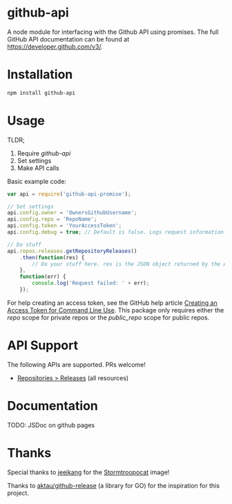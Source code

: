 # github-api
A node module for interfacing with the Github API using promises. The full GitHub API documentation can be found at https://developer.github.com/v3/.

# Installation
```bash
npm install github-api
````

# Usage
TLDR;

1. Require _github-api_
2. Set settings
3. Make API calls

Basic example code:

```JavaScript
var api = require('github-api-promise');

// Set settings
api.config.owner = 'OwnersGithubUsername';
api.config.repo = 'RepoName';
api.config.token = 'YourAccessToken';
api.config.debug = true; // Default is false. Logs request information via console.log when true.

// Do stuff
api.repos.releases.getRepositoryReleases()
	.then(function(res) {
		// Do your stuff here. res is the JSON object returned by the API
	}, 
	function(err) {
		console.log('Request failed: ' + err);
	});
````

For help creating an access token, see the GitHub help article [Creating an Access Token for Command Line Use](https://help.github.com/articles/creating-an-access-token-for-command-line-use/). This package only requires either the _repo_ scope for private repos or the _public_repo_ scope for public repos.

# API Support
The following APIs are supported. PRs welcome!

* [Repositories > Releases](https://developer.github.com/v3/repos/releases/) (all resources)

# Documentation
TODO: JSDoc on github pages

# Thanks
Special thanks to [jeejkang](https://github.com/jeejkang) for the [Stormtroopocat](https://octodex.github.com/stormtroopocat/) image!

Thanks to [aktau/github-release](https://github.com/aktau/github-release) (a library for GO) for the inspiration for this project.

